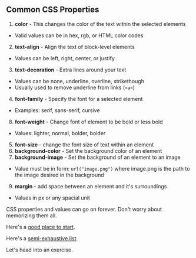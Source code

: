 ## Common CSS Properties

1. **color** - This changes the color of the text within the selected elements
  - Valid values can be in hex, rgb, or HTML color codes
2. **text-align** - Align the text of block-level elements
  - Values can be left, right, center, or justify
3. **text-decoration** - Extra lines around your text
  - Values can be none, underline, overline, strikethough
  - Usually used to remove underline from links (`<a>`)
4. **font-family** - Specify the font for a selected element
  - Examples: serif, sans-serif, cursive
8. **font-weight** - Change font of element to be bold or less bold
  - Values: lighter, normal, bolder, bolder
5. **font-size** - change the font size of text within an element
6. **background-color** - Set the background color of an element
7. **background-image** - Set the background of an element to an image
  - Value must be in form: `url("image.png")` where image.png is the path to the image desired in the background
9. **margin** - add space between an element and it's surroundings
  - Values in px or any spacial unit


CSS properties and values can go on forever. Don't worry about memorizing them all.

Here's a [good place to start](http://www.openbookproject.net/tutorials/getdown/css/resources/lesson1/css_properties.html). 

Here's a [semi-exhaustive list](https://www.w3schools.com/cssref/).

<p class="closing">Let's head into an exercise.</p>